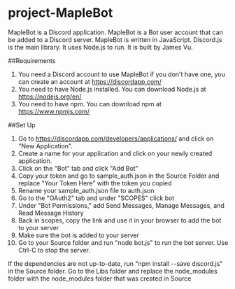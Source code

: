 # project-MapleBot
MapleBot is a Discord application. MapleBot is a Bot user account that can be added to a Discord server. MapleBot is written in JavaScript. Discord.js is the main library. It uses Node.js to run. It is built by James Vu.

##Requirements
1. You need a Discord account to use MapleBot if you don't have one, you can create an account at https://discordapp.com/
2. You need to have Node.js installed. You can download Node.js at https://nodejs.org/en/
3. You need to have npm. You can download npm at https://www.npmjs.com/

##Set Up
1. Go to https://discordapp.com/developers/applications/ and click on "New Application".
2. Create a name for your application and click on your newly created application.
3. Click on the "Bot" tab and click "Add Bot"
4. Copy your token and go to sample_auth.json in the Source Folder and replace "Your Token Here" with the token you copied
5. Rename your sample_auth.json file to auth.json
6. Go to the "OAuth2" tab and under "SCOPES" click bot
7. Under "Bot Permissions," add Send Messages, Manage Messages, and Read Message History
8. Back in scopes, copy the link and use it in your browser to add the bot to your server
9. Make sure the bot is added to your server
10. Go to your Source folder and run "node bot.js" to run the bot server. Use Ctrl-C to stop the server.

If the dependencies are not up-to-date, run "npm install --save discord.js" in the Source folder.
Go to the Libs folder and replace the node_modules folder with the node_modules folder that was created in Source
